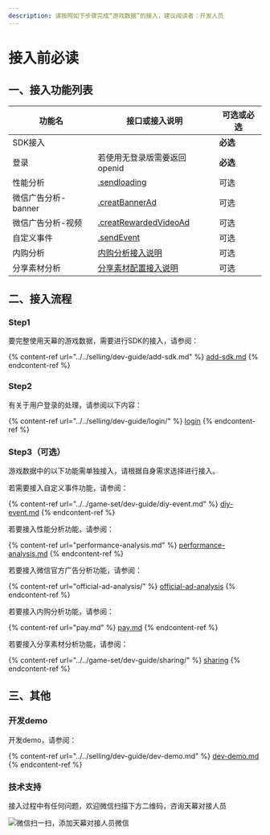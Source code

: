 ```yaml
---
description: 请按照如下步骤完成“游戏数据”的接入，建议阅读者：开发人员
---
```


# 接入前必读

## 一、接入功能列表

| 功能名           | 接口或接入说明                                                                 | 可选或必选  |
| ------------- | ----------------------------------------------------------------------- | ------ |
| SDK接入         |                                                                         | **必选** |
| 登录            | 若使用无登录版需要返回openid                                                       | **必选** |
| 性能分析          | [.sendloading](performance-analysis.md)                                 | 可选     |
| 微信广告分析-banner | [.creatBannerAd](official-ad-analysis/.createbannerad.md)               | 可选     |
| 微信广告分析-视频     | [.creatRewardedVideoAd](official-ad-analysis/.createrewardedvideoad.md) | 可选     |
| 自定义事件         | [.sendEvent](../../game-set/dev-guide/diy-event.md)                     | 可选     |
| 内购分析          | [内购分析接入说明](pay.md)                                                      | 可选     |
| 分享素材分析        | [分享素材配置接入说明](../../game-set/dev-guide/sharing/)                         | 可选     |

## 二、接入流程

### Step1

要完整使用天幕的游戏数据，需要进行SDK的接入，请参阅：

{% content-ref url="../../selling/dev-guide/add-sdk.md" %}
[add-sdk.md](../../selling/dev-guide/add-sdk.md)
{% endcontent-ref %}

### Step2

有关于用户登录的处理，请参阅以下内容：

{% content-ref url="../../selling/dev-guide/login/" %}
[login](../../selling/dev-guide/login/)
{% endcontent-ref %}

### Step3（可选）

游戏数据中的以下功能需单独接入，请根据自身需求选择进行接入。

若需要接入自定义事件功能，请参阅：

{% content-ref url="../../game-set/dev-guide/diy-event.md" %}
[diy-event.md](../../game-set/dev-guide/diy-event.md)
{% endcontent-ref %}

若要接入性能分析功能，请参阅：

{% content-ref url="performance-analysis.md" %}
[performance-analysis.md](performance-analysis.md)
{% endcontent-ref %}

若要接入微信官方广告分析功能，请参阅：

{% content-ref url="official-ad-analysis/" %}
[official-ad-analysis](official-ad-analysis/)
{% endcontent-ref %}

若要接入内购分析功能，请参阅：

{% content-ref url="pay.md" %}
[pay.md](pay.md)
{% endcontent-ref %}

若要接入分享素材分析功能，请参阅：

{% content-ref url="../../game-set/dev-guide/sharing/" %}
[sharing](../../game-set/dev-guide/sharing/)
{% endcontent-ref %}

## 三、其他

### 开发demo

开发demo，请参阅：

{% content-ref url="../../selling/dev-guide/dev-demo.md" %}
[dev-demo.md](../../selling/dev-guide/dev-demo.md)
{% endcontent-ref %}

### 技术支持

接入过程中有任何问题，欢迎微信扫描下方二维码，咨询天幕对接人员

![微信扫一扫，添加天幕对接人员微信](<../../.gitbook/assets/微信图片\_20191009150820 (3).jpg>)
